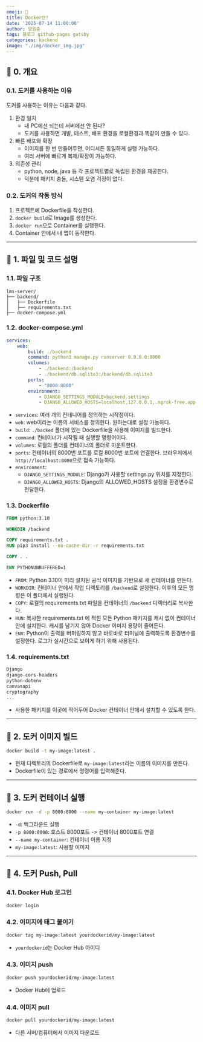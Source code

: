 ```yaml
---
emoji: 📝
title: Docker란?
date: '2025-07-14 11:00:00'
author: 양원준
tags: 블로그 github-pages gatsby
categories: backend
image: "./img/docker_img.jpg"
---
```


## 📌 0. 개요
### 0.1. 도커를 사용하는 이유
도커를 사용하는 이유는 다음과 같다.
1. 환경 일치
    - 내 PC에선 되는데 서버에선 안 된다?
    - 도커를 사용하면 개발, 테스트, 배포 환경을 로컬환경과 똑같이 만들 수 있다.
2. 빠른 배포와 확장
    - 이미지를 한 번 만들어두면, 어디서든 동일하게 실행 가능하다.
    - 여러 서버에 빠르게 복제/확장이 가능하다.
3. 의존성 관리
    - python, node, java 등 각 프로젝트별로 독립된 환경을 제공한다.
    - 덕분에 패키지 충돌, 시스템 오염 걱정이 없다.

### 0.2. 도커의 작동 방식
1. 프로젝트에 Dockerfile을 작성한다.
1. `docker build`로 Image를 생성한다.
1. `docker run`으로 Container를 실행한다.
1. Container 안에서 내 앱이 동작한다.

---

## 📌 1. 파일 및 코드 설명
### 1.1. 파일 구조
```
lms-server/
├── backend/
│   ├── Dockerfile
│   ├── requirements.txt
├── docker-compose.yml
```

### 1.2. docker-compose.yml
```yml
services:
    web:
        build: ./backend
        command: python3 manage.py runserver 0.0.0.0:8000
        volumes:
            - ./backend:/backend
            - ./backend/db.sqlite3:/backend/db.sqlite3
        ports:
            - "8000:8000"
        environment:
            - DJANGO_SETTINGS_MODULE=backend.settings
            - DJANGO_ALLOWED_HOSTS=localhost,127.0.0.1,.ngrok-free.app
```
- `services`:  여러 개의 컨테니어를 정의하는 시작점이다.
- `web`: web이라는 이름의 서비스를 정의한다. 원하는대로 설정 가능하다.
- `build`: `./backed` 폴더에 있는 Dockerfile을 사용해 이미지를 빌드한다.
- `command`: 컨테이너가 시작될 때 실행할 명령어이다.
- `volumes`: 로컬의 폴더를 컨테이너의 폴더로 마운트한다.
- `ports`: 컨테이너의 8000번 포트를 로컬 8000번 포트에 연결한다. 브라우저에서 `http://localhost:8000`으로 접속 가능하다.
- `environment`:
    - `DJANGO_SETTINGS_MODULE`: Django가 사용할 settings.py 위치를 지정한다.
    - `DJANGO_ALLOWED_HOSTS`: Django의 ALLOWED_HOSTS 설정을 환경변수로 전달한다.

### 1.3. Dockerfile
```dockerfile
FROM python:3.10

WORKDIR /backend

COPY requirements.txt .
RUN pip3 install --no-cache-dir -r requirements.txt

COPY . .

ENV PYTHONUNBUFFERED=1
```
- `FROM`: Python 3.10이 미리 설치된 공식 이미지를 기반으로 새 컨테이너를 만든다.
- `WORKDIR`: 컨테이너 안에서 작업 디렉토리를 `/backend`로 설정한다. 이후의 모든 명령은 이 폴더에서 실행된다.
- `COPY`: 로컬의 requirements.txt 파일을 컨테이너의 `/backend` 디렉터리로 복사한다.
- `RUN`: 복사한 requirements.txt 에 적힌 모든 Python 패키지를 캐시 없이 컨테이너 안에 설치한다. 캐시를 남기지 않아 Docker 이미지 용량이 줄어든다.
- `ENV`: Python이 출력을 버퍼링하지 않고 바로바로 터미널에 출력하도록 환경변수를 설정한다. 로그가 실시간으로 보이게 하기 위해 사용된다.

### 1.4. requirements.txt
```txt
Django
django-cors-headers
python-dotenv
canvasapi
cryptography
...
```
- 사용한 패키지를 이곳에 적어두어 Docker 컨테이너 안에서 설치할 수 있도록 한다.

---

## 📌 2. 도커 이미지 빌드
```sh
docker build -t my-image:latest .
```
- 현재 디렉토리의 Dockerfile로 `my-image:latest`라는 이름의 이미지를 만든다.
- Dockerfile이 있는 경로에서 명령어를 입력해준다.

---

## 📌 3. 도커 컨테이너 실행
```sh
docker run -d -p 8000:8000 --name my-container my-image:latest
```
- `-d`: 백그라운드 실행
- `-p 8000:8000`: 호스트 8000포트 -> 컨테이너 8000포트 연결
- `--name my-container`: 컨테이너 이름 지정
- `my-image:latest`: 사용할 이미지

---

## 📌 4. 도커 Push, Pull
### 4.1. Docker Hub 로그인
```sh
docker login
```

### 4.2. 이미지에 태그 붙이기
```sh
docker tag my-image:latest yourdockerid/my-image:latest
```
- `yourdockerid`는 Docker Hub 아이디

### 4.3. 이미지 push
```sh
docker push yourdockerid/my-image:latest
```
- Docker Hub에 업로드

### 4.4. 이미지 pull
```sh
docker pull yourdockerid/my-image:latest
```
- 다른 서버/컴퓨터에서 이미지 다운로드

```toc
```